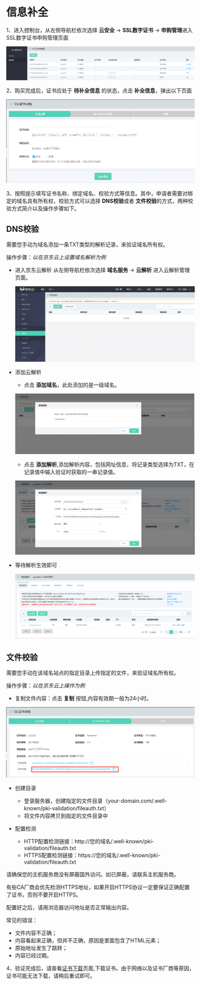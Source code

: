 # 信息补全

1、进入控制台，从左侧导航栏依次选择 **云安全** -> **SSL数字证书** -> **申购管理**进入SSL数字证书申购管理页面

![申购管理](/image/SSL-Certification/申购管理.png)

2、购买完成后，证书应处于 **待补全信息** 的状态，点击 **补全信息**，弹出以下页面

![补全信息](/image/SSL-Certification/补全信息.png)

3、按照提示填写证书名称、绑定域名、校验方式等信息。其中，申请者需要对绑定的域名具有所有权，校验方式可以选择 **DNS校验**或者 **文件校验**的方式，两种校验方式简介以及操作步骤如下。

## DNS校验

需要您手动为域名添加一条TXT类型的解析记录，来验证域名所有权。

操作步骤：*以在京东云上设置域名解析为例*

- 进入京东云解析
  从左侧导航栏依次选择 **域名服务** -> **云解析** 进入云解析管理页面。

  ![云解析](/image/SSL-Certification/云解析.png)

- 添加云解析
  - 点击 **添加域名**，此处添加的是一级域名。

  ![添加一级域名](/image/SSL-Certification/添加一级域名.png)

  - 点击 **添加解析**,添加解析内容，包括网址信息，将记录类型选择为TXT，在记录值中输入验证时获取的一串记录值。
  
  ![添加解析内容](/image/SSL-Certification/添加解析内容.png)

- 等待解析生效即可

  ![DNS添加成功](/image/SSL-Certification/DNS添加成功.png)

## 文件校验

需要您手动在该域名站点的指定目录上传指定的文件，来验证域名所有权。

操作步骤：*以在京东云上操作为例*

- 复制文件内容：点击 **复制** 按钮,内容有效期一般为24小时。

![文件内容](/image/SSL-Certification/文件内容.png)

- 创建目录
  - 登录服务器，创建指定的文件目录（your-domain.com/.well-known/pki-validation/fileauth.txt）
  - 将文件内容拷贝到指定的文件目录中
  
- 配置检测
  - HTTP配置检测链接：http://您的域名/.well-known/pki-validation/fileauth.txt 
  - HTTPS配置检测链接：https://您的域名/.well-known/pki-validation/fileauth.txt

请确保您的主机服务商没有屏蔽国外访问。如已屏蔽，请联系主机服务商。

有些CA厂商会优先检测HTTPS地址，如果开启HTTPS协议一定要保证正确配置了证书，否则不要开启HTTPS。

配置好之后，请用浏览器访问地址是否正常输出内容。

常见的错误：
- 文件内容不正确；
- 内容看起来正确，但并不正确，原因是里面包含了HTML元素；
- 原始地址发生了跳转；
- 内容已经过期。

4、验证完成后，请查看[证书下载](Download-SSL-Certification.md)页面,下载证书。由于网络以及证书厂商等原因，证书可能无法下载，请稍后重试即可。
